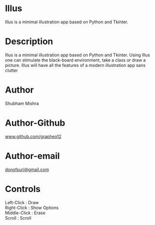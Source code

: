 # Illus

Illus is a minimal illustration app based on Python and Tkinter. 


# Description


Illus is a minimal illustration app based on Python and Tkinter. Using Illus one can stimulate the black-board environment, take a class or draw a picture. Illus will have all the features of a modern illustration app sans clutter


# Author

Shubham Mishra


# Author-Github

www.github.com/grapheo12

# Author-email

donofsuri@gmail.com

# Controls

Left-Click  :   Draw  
Right-Click :   Show Options  
Middle-Click    :   Erase  
Scroll  :   Scroll
